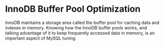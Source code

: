 # InnoDB Buffer Pool Optimization

InnoDB maintains a storage area called the buffer pool for caching data and indexes in memory. Knowing how the InnoDB buffer pools works, and talking advantage of it to keep frequently accessed data in memory, is an important aspect of MySQL tuning.
